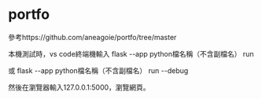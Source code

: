 # portfo

參考https://github.com/aneagoie/portfo/tree/master

本機測試時，vs code終端機輸入 flask --app python檔名稱（不含副檔名） run

或 flask --app python檔名稱（不含副檔名） run --debug

然後在瀏覽器輸入127.0.0.1:5000，瀏覽網頁。
